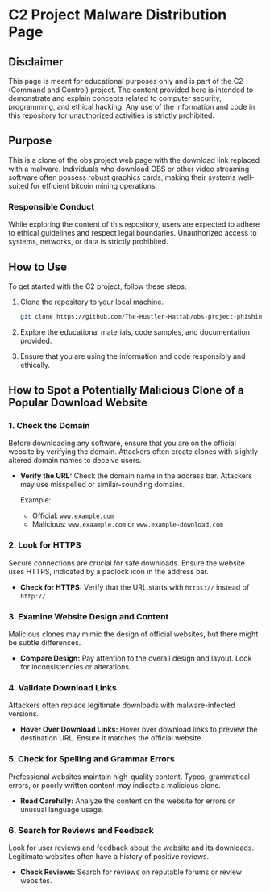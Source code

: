 # C2 Project Malware Distribution Page 

## Disclaimer

This page is meant for educational purposes only and is part of the C2 (Command and Control) project. The content provided here is intended to demonstrate and explain concepts related to computer security, programming, and ethical hacking. Any use of the information and code in this repository for unauthorized activities is strictly prohibited.

## Purpose

This is a clone of the obs project web page with the download link replaced with a malware. Individuals who download OBS or other video streaming software often possess robust graphics cards, making their systems well-suited for efficient bitcoin mining operations.



### Responsible Conduct

While exploring the content of this repository, users are expected to adhere to ethical guidelines and respect legal boundaries. Unauthorized access to systems, networks, or data is strictly prohibited.

## How to Use

To get started with the C2 project, follow these steps:

1. Clone the repository to your local machine.
    ```bash
    git clone https://github.com/The-Hustler-Hattab/obs-project-phishing.git
    ```

2. Explore the educational materials, code samples, and documentation provided.

3. Ensure that you are using the information and code responsibly and ethically.


## How to Spot a Potentially Malicious Clone of a Popular Download Website

### 1. Check the Domain

Before downloading any software, ensure that you are on the official website by verifying the domain. Attackers often create clones with slightly altered domain names to deceive users.

- **Verify the URL:** Check the domain name in the address bar. Attackers may use misspelled or similar-sounding domains.

    Example:
    - Official: `www.example.com`
    - Malicious: `www.exaample.com` or `www.example-download.com`

### 2. Look for HTTPS

Secure connections are crucial for safe downloads. Ensure the website uses HTTPS, indicated by a padlock icon in the address bar.

- **Check for HTTPS:** Verify that the URL starts with `https://` instead of `http://`.

### 3. Examine Website Design and Content

Malicious clones may mimic the design of official websites, but there might be subtle differences.

- **Compare Design:** Pay attention to the overall design and layout. Look for inconsistencies or alterations.

### 4. Validate Download Links

Attackers often replace legitimate downloads with malware-infected versions.

- **Hover Over Download Links:** Hover over download links to preview the destination URL. Ensure it matches the official website.

### 5. Check for Spelling and Grammar Errors

Professional websites maintain high-quality content. Typos, grammatical errors, or poorly written content may indicate a malicious clone.

- **Read Carefully:** Analyze the content on the website for errors or unusual language usage.

### 6. Search for Reviews and Feedback

Look for user reviews and feedback about the website and its downloads. Legitimate websites often have a history of positive reviews.

- **Check Reviews:** Search for reviews on reputable forums or review websites.


